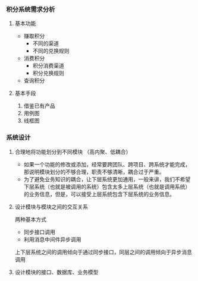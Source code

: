 ### 积分系统需求分析

1. 基本功能

   - 赚取积分
     - 不同的渠道
     - 不同的兑换规则
   - 消费积分
     - 积分消费渠道
     - 积分兑换规则
   - 查询积分

2. 基本手段

   1. 借鉴已有产品
   2. 用例图
   3. 线框图

   

### 系统设计

1. 合理地将功能划分到不同模块 （高内聚、低耦合）

   - 如果一个功能的修改或添加，经常要跨团队、跨项目、跨系统才能完成，那说明模块划分的不够合理，职责不够清晰，耦合过于严重。
   - 为了避免业务知识的耦合，让下层系统更加通用，一般来讲，我们不希望下层系统（也就是被调用的系统）包含太多上层系统（也就是调用系统）的业务信息，但是，可以接受上层系统包含下层系统的业务信息。

2. 设计模块与模块之间的交互关系

   两种基本方式

   - 同步接口调用
   - 利用消息中间件异步调用

   上下层系统之间的调用倾向于通过同步接口，同层之间的调用倾向于异步消息调用

3. 设计模块的接口、数据库、业务模型















